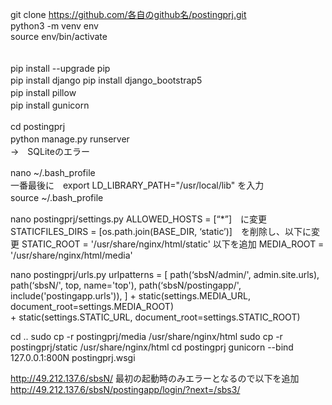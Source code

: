 git clone https://github.com/各自のgithub名/postingprj.git                                                                                                
python3 -m venv env                                                                                              
source env/bin/activate                                                                                              　　　　　　　　　　　　　　　　　　　　　　　　　　　　　　　　　　　　　　　　　　

pip install --upgrade pip     
pip install django
pip install django_bootstrap5　                                                                                                                     　　　　　　　　　　　　　　　　　　　　　　　　　　　　　　　　　　　　　　　　　
pip install pillow　　　                                                                                                                     　　　　　　　　　　　　　　　　　　　　　　　　　　　　　　　　　　　　　　　
pip install gunicorn　　                                                                                                                     　　　　　　　　　　　　　　　　　　　　　　　　　　　　　　　　　　　　　　　　

cd postingprj　　　　　　　　　　　　　　　　　　　　　　　　　　　　　　　　　　　　　　　　　　
python manage.py runserver　　　　　　　　　　　　　　　　　　　　　　　　　　　　　　　　　　　　　　　　　　
　　→　SQLiteのエラー　　　　　　　　　　　　　　　　　　　　　　　　　　　　　　　　　　　　　　　　　　

nano ~/.bash_profile　　　　　　　　　　　　　　　　　　　　　　　　　　　　　　　　　　　　　　　　　　
　　一番最後に　export LD_LIBRARY_PATH="/usr/local/lib"  を入力　　　　　　　　　　　　　　　　　　　　　　　　　　　　　　　　　　　　　　　　　　
source ~/.bash_profile　　　　　　　　　　　　　　　　　　　　　　　　　　　　　　　　　　　　　　　　　　

nano postingprj/settings.py
	ALLOWED_HOSTS = [“*”]　に変更
	STATICFILES_DIRS = [os.path.join(BASE_DIR, ‘static’)]　を削除し、以下に変更
	STATIC_ROOT = '/usr/share/nginx/html/static'
	以下を追加
	MEDIA_ROOT = '/usr/share/nginx/html/media'
	
nano postingprj/urls.py
	urlpatterns = [
		path(‘sbsN/admin/', admin.site.urls),
		path(‘sbsN/', top, name='top'),
		path(‘sbsN/postingapp/', include('postingapp.urls')),
	] + static(settings.MEDIA_URL, document_root=settings.MEDIA_ROOT) \
	  + static(settings.STATIC_URL, document_root=settings.STATIC_ROOT)

cd ..
sudo cp -r postingprj/media /usr/share/nginx/html
sudo cp -r postingprj/static /usr/share/nginx/html
cd postingprj
gunicorn --bind 127.0.0.1:800N postingprj.wsgi

http://49.212.137.6/sbsN/
	最初の起動時のみエラーとなるので以下を追加
	http://49.212.137.6/sbsN/postingapp/login/?next=/sbs3/

